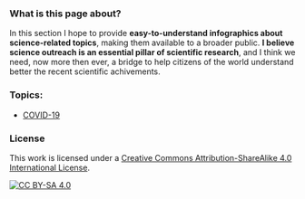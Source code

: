 
### What is this page about?

In this section I hope to provide **easy-to-understand infographics about science-related topics**, making them available to a broader public.
**I believe science outreach is an essential pillar of scientific research**, and I think we need, now more then ever, a bridge to help citizens of the world understand better the recent scientific achivements. 

### Topics:

- [COVID-19](COVID-19/)

### License

This work is licensed under a
[Creative Commons Attribution-ShareAlike 4.0 International License][cc-by-sa].

[![CC BY-SA 4.0][cc-by-sa-image]][cc-by-sa]

[cc-by-sa]: http://creativecommons.org/licenses/by-sa/4.0/
[cc-by-sa-image]: https://licensebuttons.net/l/by-sa/4.0/88x31.png
[cc-by-sa-shield]: https://img.shields.io/badge/License-CC%20BY--SA%204.0-lightgrey.svg
